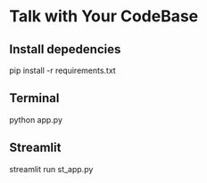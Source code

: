 # Talk with Your CodeBase

## Install depedencies
pip install -r requirements.txt

## Terminal
python app.py

## Streamlit
streamlit run st_app.py

